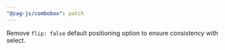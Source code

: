 ```yaml
---
"@zag-js/combobox": patch
---
```


Remove `flip: false` default positioning option to ensure consistency with select.
